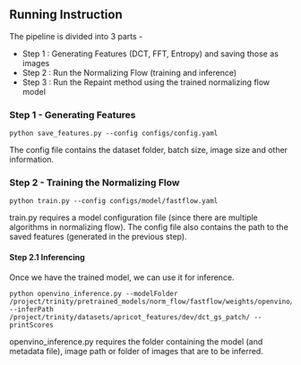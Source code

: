 ## Running Instruction

The pipeline is divided into 3 parts - 

- Step 1 : Generating Features (DCT, FFT, Entropy) and saving those as images
- Step 2 : Run the Normalizing Flow (training and inference)
- Step 3 : Run the Repaint method using the trained normalizing flow model

### Step 1 - Generating Features

```
python save_features.py --config configs/config.yaml
```
The config file contains the dataset folder, batch size, image size and other information.

### Step 2 - Training the Normalizing Flow

```
python train.py --config configs/model/fastflow.yaml
```
train.py requires a model configuration file (since there are multiple algorithms in normalizing flow). The config file also contains the path to the saved features (generated in the previous step).

#### Step 2.1 Inferencing

Once we have the trained model, we can use it for inference. 

```
python openvino_inference.py --modelFolder /project/trinity/pretrained_models/norm_flow/fastflow/weights/openvino/ --inferPath /project/trinity/datasets/apricot_features/dev/dct_gs_patch/ --printScores
```

openvino_inference.py requires the folder containing the model (and metadata file), image path or folder of images that are to be inferred.